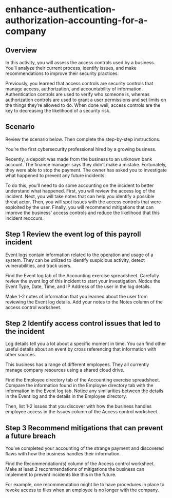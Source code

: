 # enhance-authentication-authorization-accounting-for-a-company

## Overview

In this activity, you will assess the access controls used by a business. You’ll analyze their current process, identify issues, and make recommendations to improve their security practices.

Previously, you learned that access controls are security controls that manage access, authorization, and accountability of information. Authentication controls are used to verify who someone is, whereas authorization controls are used to grant a user permissions and set limits on the things they’re allowed to do. When done well, access controls are the key to decreasing the likelihood of a security risk.

## Scenario

Review the scenario below. Then complete the step-by-step instructions.

You’re the first cybersecurity professional hired by a growing business.

Recently, a deposit was made from the business to an unknown bank account. The finance manager says they didn’t make a mistake. Fortunately, they were able to stop the payment. The owner has asked you to investigate what happened to prevent any future incidents.

To do this, you’ll need to do some accounting on the incident to better understand what happened. First, you will review the access log of the incident. Next, you will take notes that can help you identify a possible threat actor. Then, you will spot issues with the access controls that were exploited by the user. Finally, you will recommend mitigations that can improve the business' access controls and reduce the likelihood that this incident reoccurs.

## Step 1 Review the event log of this payroll incident

Event logs contain information related to the operation and usage of a system. They can be utilized to identify suspicious activity, detect vulnerabilities, and track users.

Find the Event log tab of the Accounting exercise spreadsheet. Carefully review the event log of this incident to start your investigation. Notice the Event Type, Date, Time, and IP Address of the user in the log details.

Make 1-2 notes of information that you learned about the user from reviewing the Event log details. Add your notes to the Notes column of the access control worksheet.

## Step 2 Identify access control issues that led to the incident

Log details tell you a lot about a specific moment in time. You can find other useful details about an event by cross referencing that information with other sources.

This business has a range of different employees. They all currently manage company resources using a shared cloud drive.

Find the Employee directory tab of the Accounting exercise spreadsheet. Compare the information found in the Employee directory tab with the information in the Event log tab. Notice any similarities between the details in the Event log and the details in the Employee directory.

Then, list 1-2 issues that you discover with how the business handles employee access in the Issues column of the Access control worksheet.



## Step 3 Recommend mitigations that can prevent a future breach

You’ve completed your accounting of the strange payment and discovered flaws with how the business handles their information.

Find the Recommendation(s) column of the Access control worksheet. Make at least 2 recommendations of mitigations the business can implement to prevent incidents like this in the future.

For example, one recommendation might be to have procedures in place to revoke access to files when an employee is no longer with the company.
